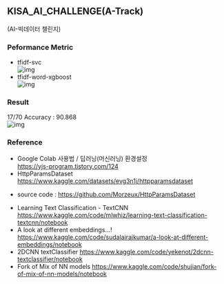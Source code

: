 ## KISA_AI_CHALLENGE(A-Track)   
(AI-빅데이터 챌린지)   

### Peformance Metric
- tfidf-svc        
![img](img/tfidf-svc-performance.png)     
- tfidf-word-xgboost      
![img](img/tfidf-word-xgboost.png)         

### Result
17/70 Accuracy : 90.868         
![img](img/kisa-ai-pyree.png)

### Reference
- Google Colab 사용법 / 딥러닝(머신러닝) 환경설정      
  https://yjs-program.tistory.com/124    
- HttpParamsDataset
https://www.kaggle.com/datasets/evg3n1j/httpparamsdataset
* source code : https://github.com/Morzeux/HttpParamsDataset
- Learning Text Classification - TextCNN
  https://www.kaggle.com/code/mlwhiz/learning-text-classification-textcnn/notebook
- A look at different embeddings...!
  https://www.kaggle.com/code/sudalairajkumar/a-look-at-different-embeddings/notebook
- 2DCNN textClassifier
  https://www.kaggle.com/code/yekenot/2dcnn-textclassifier/notebook  
- Fork of Mix of NN models
  https://www.kaggle.com/code/shujian/fork-of-mix-of-nn-models/notebook
  
